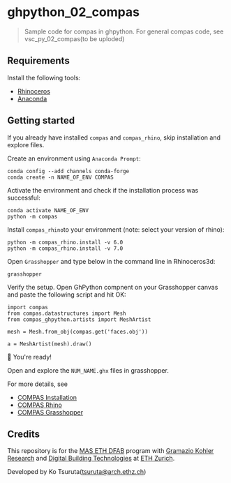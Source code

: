 # ghpython_02_compas

> Sample code for compas in ghpython.
> For general compas code, see vsc_py_02_compas(to be uploded)

## Requirements

Install the following tools:

- [Rhinoceros](https://www.rhino3d.com/)
- [Anaconda](https://www.anaconda.com/products/individual)

## Getting started

If you already have installed `compas` and `compas_rhino`, skip installation and explore files.

Create an environment using `Anaconda Prompt`:

    conda config --add channels conda-forge
    conda create -n NAME_OF_ENV COMPAS

Activate the environment and check if the installation process was successful:

    conda activate NAME_OF_ENV
    python -m compas

Install `compas_rhino`to your environment (note: select your version of rhino):

    python -m compas_rhino.install -v 6.0
    python -m compas_rhino.install -v 7.0

Open `Grasshopper` and type below in the command line in Rhinoceros3d:

    grasshopper

Verify the setup.
Open GhPython compnent on your Grasshopper canvas and paste the following script and hit OK:

    import compas
    from compas.datastructures import Mesh
    from compas_ghpython.artists import MeshArtist

    mesh = Mesh.from_obj(compas.get('faces.obj'))

    a = MeshArtist(mesh).draw()


🚀 You're ready! 

Open and explore the `NUM_NAME.ghx` files in grasshopper.


For more details, see

- [COMPAS Installation](https://compas.dev/compas/latest/installation.html)
- [COMPAS Rhino](https://compas.dev/compas/latest/gettingstarted/rhino.html)
- [COMPAS Grasshopper](https://compas.dev/compas/latest/gettingstarted/grasshopper.html)

## Credits

This repository is for the [MAS ETH DFAB](https://www.masdfab.com/) program with [Gramazio Kohler Research](https://gramaziokohler.arch.ethz.ch/) and [Digital Building Technologies](https://dbt.arch.ethz.ch/) at [ETH Zurich](https://ethz.ch/en.html).

Developed by Ko Tsuruta(<tsuruta@arch.ethz.ch>)
